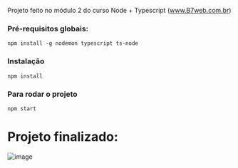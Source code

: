 Projeto feito no módulo 2 do curso Node + Typescript (www.B7web.com.br)

### Pré-requisitos globais:
`npm install -g nodemon typescript ts-node`

### Instalação
`npm install`

### Para rodar o projeto
`npm start`

<h1>Projeto finalizado:</h1>

![image](https://user-images.githubusercontent.com/58015799/146972424-37466907-bdc1-4343-a9a0-358ab505587b.png)
